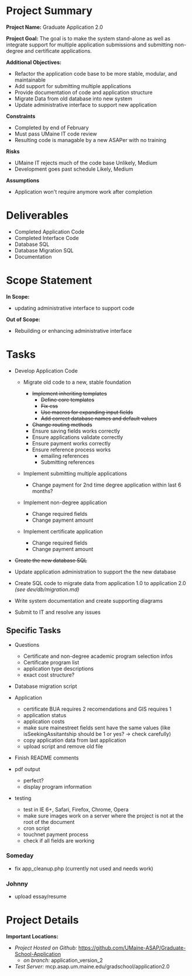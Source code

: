 # Project Summary

**Project Name:** Graduate Application 2.0

**Project Goal:** The goal is to make the system stand-alone as well as integrate support for multiple application submissions and submitting non-degree and certificate applications.
	
**Additional Objectives:**

- Refactor the application code base to be more stable, modular, and maintainable
- Add support for submitting multiple applications
- Provide documentation of code and application structure
- Migrate Data from old database into new system
- Update administrative interface to support new application


**Constraints**

- Completed by end of February
- Must pass UMaine IT code review
- Resulting code is managable by a new ASAPer with no training


**Risks**

- UMaine IT rejects much of the code base 		Unlikely, Medium
- Development goes past schedule				Likely, Medium


**Assumptions**

- Application won't require anymore work after completion



# Deliverables

- Completed Application Code
- Completed Interface Code
- Database SQL
- Database Migration SQL
- Documentation



# Scope Statement

**In Scope:**

- updating administrative interface to support code


**Out of Scope:**

- Rebuilding or enhancing administrative interface



# Tasks

- Develop Application Code
	- Migrate old code to a new, stable foundation
		- <del>Implement inheriting templates</del>
			- <del>Define core templates</del>
			- <del>Fix css</del>
			- <del>Use macros for expanding input fields</del>
			- <del>Add correct database names and default values</del>
		- <del>Change routing methods</del>
		- Ensure saving fields works correctly
		- Ensure applications validate correctly
		- Ensure payment works correctly
		- Ensure reference process works
			- emailing references
			- Submitting references

	- Implement submitting multiple applications
		- Change payment for 2nd time degree application within last 6 months?

	- Implement non-degree application
		- Change required fields
		- Change payment amount

	- Implement certificate application
		- Change required fields
		- Change payment amount

- <del>Create the new database SQL</del>
- Update application administration to support the the new database
- Create SQL code to migrate data from application 1.0 to application 2.0 *(see dev/db/migration.md)*
- Write system documentation and create supporting diagrams
- Submit to IT and resolve any issues

Specific Tasks
--------------

- Questions
	- Certificate and non-degree academic program selection infos
	- Certificate program list
	- application type descriptions
	- exact cost structure?

- Database migration script

- Application
	- certificate BUA requires 2 recomendations and GIS requires 1
	- application status
	- application costs
	- make sure mainestreet fields sent have the same values (like isSeekingAssitantship should be 1 or yes? -> check carefully)
	- copy application data from last application
	- upload script and remove old file

- Finish README comments

- pdf output
	- perfect?
	- display program information

- testing
	- test in IE 6+, Safari, Firefox, Chrome, Opera
	- make sure images work on a server where the project is not at the root of the document
	- cron script
	- touchnet payment process
	- check if all fields are working

### Someday
- fix app_cleanup.php  (currently not used and needs work)


### Johnny
- upload essay/resume

# Project Details

**Important Locations:**

- *Project Hosted on Github:* https://github.com/UMaine-ASAP/Graduate-School-Application
	- *on branch:* application\_version\_2
- *Test Server:* mcp.asap.um.maine.edu/gradschool/application2.0



